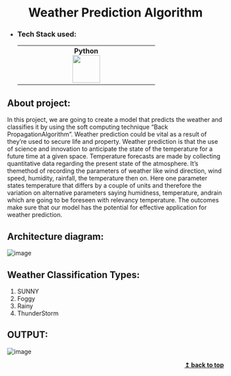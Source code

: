 <h1 align="center" id="weather-prediction"> Weather Prediction Algorithm</h1>


- ### Tech Stack used:
	<center>
		<table>
			<tbody>
				<tr>
					<td width="25%" align="center">
						<span><strong>Python</strong></span><br/>
						<img height="64px" width="64px" src="https://www.vectorlogo.zone/logos/python/python-icon.svg">
					</td>
				</tr>
			</tbody>
		</table>
	</center>


## About project:
In this project, we are going to create a model that predicts the weather
and classifies it by using the soft computing technique “Back PropagationAlgorithm”. Weather prediction could be vital as a result of they’re used to secure life and property. Weather prediction is that the use of science and innovation to anticipate the state of the temperature for a future time at a given space. Temperature forecasts are made by collecting quantitative data regarding the present state of the atmosphere. It’s themethod of recording the parameters of weather like wind direction, wind speed, humidity, rainfall, the temperature then on. Here one parameter states temperature that differs by a couple of units and therefore the
variation on alternative parameters saying humidness, temperature, andrain which are going to be foreseen with relevancy temperature. The outcomes make sure that our model has the potential for effective application for weather prediction.

## Architecture diagram:
![image](https://user-images.githubusercontent.com/70682152/164368073-8a8506b9-28bd-4ec4-8ab6-6b1f6d9ec23b.png)


## Weather Classification Types:
1. SUNNY
2. Foggy
3. Rainy
4. ThunderStorm


## OUTPUT:
![image](https://user-images.githubusercontent.com/70682152/164368263-8ac07390-81af-46a5-a9d4-ad557decb8d6.png)

<div align="right">
    <b><a href="#weather-prediction">↥ back to top</a></b>
</div>

